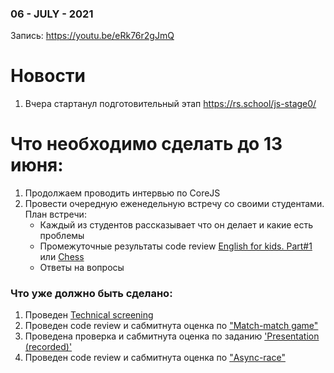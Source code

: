 ### 06 - JULY - 2021
Запись: https://youtu.be/eRk76r2gJmQ

# Новости
1. Вчера стартанул подготовительный этап https://rs.school/js-stage0/

# Что необходимо сделать до 13 июня:
1. Продолжаем проводить интервью по CoreJS
2. Провести очередную еженедельную встречу со своими студентами. План встречи:
    - Каждый из студентов рассказывает что он делает и какие есть проблемы
    - Промежуточные результаты code review [English for kids. Part#1](https://github.com/rolling-scopes-school/tasks/blob/master/tasks/rslang/english-for-kids.md) или [Chess](https://github.com/rolling-scopes-school/stage0/tree/master/stage2/chess)
    - Ответы на вопросы

### Что уже должно быть сделано:
1. Проведен [Technical screening](https://github.com/rolling-scopes-school/mentoring/blob/master/JS-FE-2021Q1/first-interview.md)
2. Проведен code review и сабмитнута оценка по ["Match-match game"](https://github.com/rolling-scopes-school/tasks/blob/master/tasks/match-match-game.md)
3. Проведена проверка и сабмитнута оценка по заданию ['Presentation (recorded)'](https://github.com/rolling-scopes-school/tasks/blob/master/tasks/presentation.md)
4. Проведен code review и сабмитнута оценка по ["Async-race"](https://github.com/rolling-scopes-school/tasks/blob/master/tasks/async-race.md)
